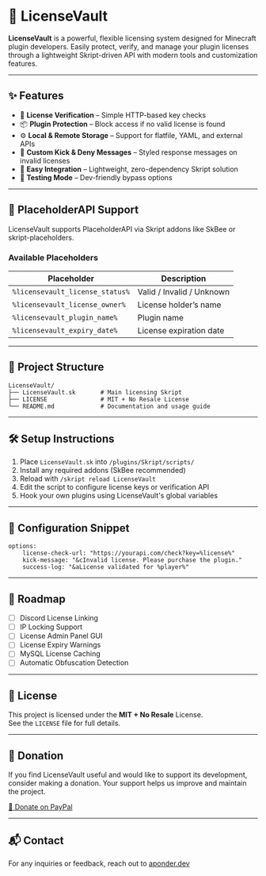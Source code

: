 # 🔐 LicenseVault

**LicenseVault** is a powerful, flexible licensing system designed for Minecraft plugin developers. Easily protect, verify, and manage your plugin licenses through a lightweight Skript-driven API with modern tools and customization features.

---

## ✨ Features

- 🔑 **License Verification** – Simple HTTP-based key checks
- 📦 **Plugin Protection** – Block access if no valid license is found
- ⚙️ **Local & Remote Storage** – Support for flatfile, YAML, and external APIs
- 💬 **Custom Kick & Deny Messages** – Styled response messages on invalid licenses
- 🧱 **Easy Integration** – Lightweight, zero-dependency Skript solution
- 🧪 **Testing Mode** – Dev-friendly bypass options

---

## 🧩 PlaceholderAPI Support

LicenseVault supports PlaceholderAPI via Skript addons like SkBee or skript-placeholders.

### Available Placeholders

| Placeholder                           | Description                       |
|--------------------------------------|-----------------------------------|
| `%licensevault_license_status%`      | Valid / Invalid / Unknown         |
| `%licensevault_license_owner%`       | License holder’s name             |
| `%licensevault_plugin_name%`         | Plugin name                       |
| `%licensevault_expiry_date%`         | License expiration date           |

---

## 📂 Project Structure

```plaintext
LicenseVault/
├── LicenseVault.sk       # Main licensing Skript
├── LICENSE               # MIT + No Resale License
└── README.md             # Documentation and usage guide
```

---

## 🛠️ Setup Instructions

1. Place `LicenseVault.sk` into `/plugins/Skript/scripts/`
2. Install any required addons (SkBee recommended)
3. Reload with `/skript reload LicenseVault`
4. Edit the script to configure license keys or verification API
5. Hook your own plugins using LicenseVault's global variables

---

## 📘 Configuration Snippet

```skript
options:
    license-check-url: "https://yourapi.com/check?key=%license%"
    kick-message: "&cInvalid license. Please purchase the plugin."
    success-log: "&aLicense validated for %player%"
```

---

## 🎯 Roadmap

- [ ] Discord License Linking
- [ ] IP Locking Support
- [ ] License Admin Panel GUI
- [ ] License Expiry Warnings
- [ ] MySQL License Caching
- [ ] Automatic Obfuscation Detection

---

## 📝 License

This project is licensed under the **MIT + No Resale** License.  
See the `LICENSE` file for full details.

---

## 💖 Donation

If you find LicenseVault useful and would like to support its development, consider making a donation. Your support helps us improve and maintain the project.

[💸 Donate on PayPal](https://www.paypal.com/donate/?business=6TUCF33LPY9K2&no_recurring=0&item_name=Development+and+Coding+Features&currency_code=USD)

---

## 📬 Contact

For any inquiries or feedback, reach out to [aponder.dev](mailto:aponder.dev)
